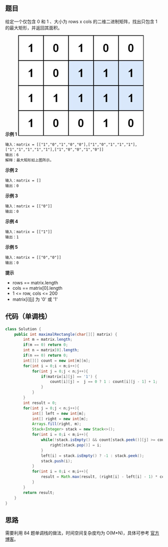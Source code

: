 ## 题目
给定一个仅包含 0 和 1 、大小为 rows x cols 的二维二进制矩阵，找出只包含 1 的最大矩形，并返回其面积。

**示例 1**
![](static/85.jpg)
```
输入：matrix = [["1","0","1","0","0"],["1","0","1","1","1"],["1","1","1","1","1"],["1","0","0","1","0"]]
输出：6
解释：最大矩形如上图所示。
```

**示例 2**
```
输入：matrix = []
输出：0
```

**示例 3**
```
输入：matrix = [["0"]]
输出：0
```

**示例 4**
```
输入：matrix = [["1"]]
输出：1
```

**示例 5**
```
输入：matrix = [["0","0"]]
输出：0
```

**提示**
* rows == matrix.length
* cols == matrix[0].length
* 1 <= row, cols <= 200
* matrix[i][j] 为 '0' 或 '1'

## 代码（单调栈）
```Java
class Solution {
    public int maximalRectangle(char[][] matrix) {
        int m = matrix.length;
        if(m == 0) return 0;
        int n = matrix[0].length;
        if(n == 0) return 0;
        int[][] count = new int[m][n];
        for(int i = 0;i < m;i++){
            for(int j = 0;j < n;j++){
                if(matrix[i][j] == '1') {
                    count[i][j] =  j == 0 ? 1 : count[i][j - 1] + 1;
                }
            }
        }
        int result = 0;
        for(int j = 0;j < n;j++){
            int[] left = new int[m];
            int[] right = new int[m];
            Arrays.fill(right, m);
            Stack<Integer> stack = new Stack<>();
            for(int i = 0;i < m;i++){
                while(!stack.isEmpty() && count[stack.peek()][j] >= count[i][j]){
                    right[stack.pop()] = i;
                }
                left[i] = stack.isEmpty() ? -1 : stack.peek();
                stack.push(i);
            }
            for(int i = 0;i < m;i++){
                result = Math.max(result, (right[i] - left[i] - 1) * count[i][j]);
            }
        }
        return result;
    }
}
```

## 思路

需要利用 84 题单调栈的做法，时间空间复杂度均为 O(M*N)，具体可参考 [官方博客](https://leetcode.cn/problems/maximal-rectangle/solution/zui-da-ju-xing-by-leetcode-solution-bjlu/)。